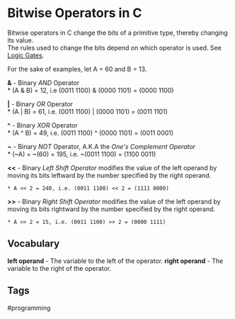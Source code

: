 # Bitwise Operators in C  

Bitwise operators in C change the bits of a primitive type, thereby changing its value.  
The rules used to change the bits depend on which operator is used. See [Logic Gates](../202305122120).  

For the sake of examples, let A = 60 and B = 13.

**&** - Binary *AND* Operator   
	* (A & B) = 12, i.e (0011 1100) & (0000 1101) = (0000 1100)

**|** - Binary *OR* Operator   
	* (A | B) = 61, i.e. (0011 1100) | (0000 1101) = (0011 1101)

**^** - Binary *XOR* Operator   
	* (A ^ B) = 49, i.e.  (0011 1100) ^ (0000 1101) = (0011 0001)

**~** - Binary *NOT* Operator, A.K.A the *One's Complement Operator*   
	* (~A) = ~(60) = 195, i.e.  ~(0011 1100) = (1100 0011)

**<<** - Binary *Left Shift Operator* modifies the value of the left operand by moving its bits leftward by the number specified by the right operand.

	* A << 2 = 240, i.e. (0011 1100) << 2 = (1111 0000)

**>>** - Binary *Right Shift Operator* modifies the value of the left operand by moving its bits rightward by the number specified by the right operand.

	* A >> 2 = 15, i.e. (0011 1100) >> 2 = (0000 1111) 

## Vocabulary 
**left operand** - The variable to the left of the operator.
**right operand** - The variable to the right of the operator.

## Tags
#programming
